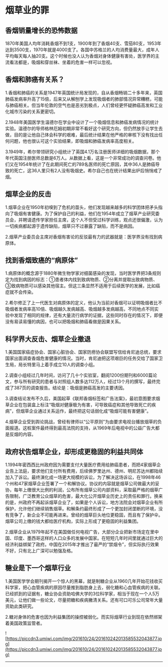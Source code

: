 # 烟草业的罪

## 香烟销量增长的恐怖数据

1870年美国人均年消耗香烟不到1支，1900年到了香烟40支、雪茄80支，1953年达到3500支，1970年就是4000支了。各国中苏格兰的人均消费量最大，成年人平均每天每人抽20支。这个时候也没人认为香烟对身体健康有害处，医学界的主流看法都是，吸烟和穿丝袜、坐着的危害一样可以忽视。

## 香烟和肺癌有关系？

1.香烟和肺癌的关系是1947年英国统计局发现的，自从香烟畅销二十多年来，英国肺癌发病率升高了15倍，后来又从解刨学上发现吸烟者的肺部情况异常糟糕，可能与肺癌相关。但当年伦敦的空气也是恶劣到极点，人们曾经更怀疑肺癌高发和工业化城市污染的关系更密切。

2.1948年美国医学生温德尔在学业中设计了一个吸烟信息和肺癌发病情况的统计实验。温德尔的导师格林厄姆初期非常不看好这个研究方向，但仍然放手让学生去做，目的是让他自己体会科学的艰难，最后统计结果在他严格的审核下没有找出任何问题，他也很认可这个实验结果，即吸烟和肺癌发病率高度相关。

3.1949年，希尔带领研究小组统计了英国4.1万名注册医师详细的吸烟数据，那个年代英国注册医师总数是6万人。从数据上看，这是一个非常成功的调查问卷。他们又在1954年统计了在此期间死亡的789名医师的死亡原因，其中36人是肺癌导致的死亡，这36人里只有2人没有吸烟史。希尔自己也在统计结果出炉后悄悄戒了烟。

## 烟草企业的反击

1.烟草企业在1950年初嗅到了危机的苗头，他们发现越来越多的科学团体把矛头指向了吸烟有害健康。为了保护自己的利益，他们在1954年成立了烟草产业研究委员会，并聘请遗传学家担任主席，这个人不但受过科学训练，观点还很偏激，认为一切疾病都起源于遗传缺陷，烟草只不过暴露了缺陷，而不是病因。

2.烟草产业委员会主席对香烟有害论的反驳最有力的武器就是：医学界没有找到病原体。

## 找到香烟致癌的“病原体”

1.病原体的概念源于1880年微生物学家对细菌感染的发现，当时医学界把3条规则定为找到病因的标志：①患者体内找到致病物质、②分离并提取出致病物质、③致病物质可以感染其他宿主。但这三条显然不适用于后续医学的发展，比如癌症就不会传染。

2.希尔修正了上一代医生对病原体的定义，他认为当前对香烟可以证明吸烟者比不吸烟者发病率高10倍、吸烟越久发病越高、吸烟越多发病越高，不同地点不同实验中发现了相同的规律，还有大量流行病学的证据，这些同时存在的情况下，即便没有易读易懂的病因，也可以把吸烟和肺癌看做是因果关系。

## 科学界大反击、烟草企业撤退

1.美国国家癌症协会、国家心脏协会、国家防痨协会联盟写信给肯尼迪总统，要求国家出面调查香烟危害健康的情况。当时，肯尼迪把这项艰巨的任务交给了国家卫生局，局长特里马上着手成立10人的调查小组。

2.调查小组经过几年时间，访问了几十个实验室，翻阅1200份期刊和6000篇论文，参与所有研究的患者与对照组人数多达112万人，经过13个月的撰写，最终完成了387页的调查报告。结论是：吸烟是肺癌高发的主要诱因。

3.调查结论发布不久后，美国起草《联邦香烟标签和广告法案》，最初意图要求烟草企业在包装盒上标注“吸烟对健康极为有害，可导致癌症和其他导致死亡的疾病”，但烟草企业通过关系运作，最终把这句话弱化成“吸烟可能有害健康”。

4.烟草企业受到舆论挑战，曾经有律师以“公平原则”为由要求电视台播放烟草的负面报道。这桩案件最终得到最高法院的支持，从1969年后电视中的公益广告大都是反烟的内容。

## 政府状告烟草企业，却形成更稳固的利益共同体

1.1994年密西西比州政府因为需要支付大量医疗费用给肺癌患者，而把4家烟草企业告上法庭，要求他们支付所有费用，后续佛罗里达州、德州、明尼苏达州都陆续加入了诉讼。最终演化成一场更大规模的诉讼，为了解决这场诉讼，在1998年46个州和47家烟草企业签署了一个和解协议。协议的内容就是烟草公司做最大的妥协，每年上缴很大比例的利润，公布所有烟草公司内部资料，采取最严格的烟草广告限制，广泛教育公众烟草的危害，最大化公开烟草业历史上的责任和罪行。换来的是，州政府不再起诉烟草企业了，如果是个人诉讼，地方法院会对烟草企业有所保护，允许他们继续销售烟草。和解条约最终形成了一个更加封闭垄断的环境，没有竞争了，新企业不可能再进来。曾经的烟草巨头地位更稳固，而且有了保护伞。烟草公司上缴的钱大都给医疗机构，实际上形成了更稳固的利益集团。

2.烟草企业从1979年起不在美国做任何电视广告，大部分企业把新市场定在里中国、印度、墨西哥这样的人口众多的发展中国家。在短短几年时间里就通过巨大的经济利益绑架了政府。中国在2015年才推出了最严的“禁烟令”，但实际执行效果不好，只有北上广深可以勉强及格。

## 糖业是下一个烟草行业

1.美国医学学会期刊揭开一个惊人的黑幕，就是制糖企业从1960几年开始花钱收买科学家，把心血管疾病的原因尽量推到脂肪身上去，弱化糖和心血管疾病的关联。已经抓到的证据有，糖业协会资助哈佛大学的3位科学家，相当于现在一个人5万美元，让他们做一些论文，尽量把糖和疾病撇清关系。还有可口可乐公司常年大量资助此类研究。

2.糖对身体的危害也因为利益集团的操控被弱化。而实际烟草行业到现在依然绑架着美国政策监管者。

![https://piccdn3.umiwi.com/img/201610/24/201610242013585532043877.jpg](https://piccdn3.umiwi.com/img/201610/24/201610242013585532043877.jpg)

---
